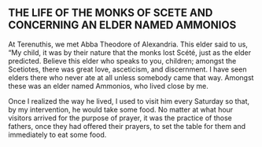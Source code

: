 ## THE LIFE OF THE MONKS OF SCETE AND CONCERNING AN ELDER NAMED AMMONIOS

At Terenuthis, we met Abba Theodore of Alexandria. This elder said to us, “My child, it was by their nature that the monks lost Scété, just as the elder predicted. Believe this elder who speaks to you, children; amongst the Scetiotes, there was great love, asceticism, and discernment. I have seen elders there who never ate at all unless somebody came that way. Amongst these was an elder named Ammonios, who lived close by me. 

Once I realized the way he lived, I used to visit him every Saturday so that, by my intervention, he would take some food. No matter at what hour visitors arrived for the purpose of prayer, it was the practice of those fathers, once they had offered their prayers, to set the table for them and immediately to eat some food.
